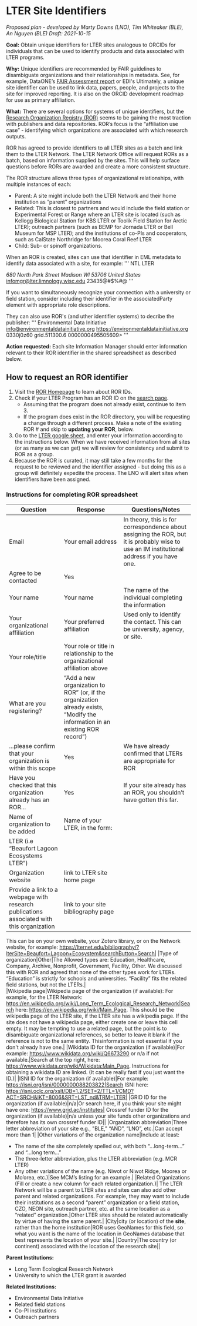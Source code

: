 # LTER Site Identifiers #
*Proposed plan - developed by Marty Downs (LNO), Tim Whiteaker (BLE), An Nguyen (BLE)
Draft: 2021-10-15*

**Goal:** Obtain unique identifiers for LTER sites analogous to ORCIDs for individuals that can be used to identify products and data associated with LTER programs. 

**Why:** 
Unique identifiers are recommended by FAIR guidelines to disambiguate organizations and their relationships in metadata. See, for example, DataONE’s [FAIR Assessment report](https://search.dataone.org/quality/https%3A%2F%2Fpasta.lternet.edu%2Fpackage%2Fmetadata%2Feml%2Fknb-lter-ble%2F1%2F7) or EDI's 
Ultimately, a unique site identifier can be used to link data, papers, people, and projects to the site for improved reporting. It is also on the ORCID development roadmap for use as primary affiliation.

**What:**
There are several options for systems of unique identifiers, but the [Research Organization Registry (ROR)](https://ror.org/) seems to be gaining the most traction with publishers and data repositories. ROR’s focus is the “affiliation use case” - identifying which organizations are associated with which research outputs.  

ROR has agreed to provide identifiers to all LTER sites as a batch and link them to the LTER Network. The LTER Network Office will request RORs as a batch, based on information supplied by the sites. This will help surface questions before RORs are awarded and create a more consistent structure.

The ROR structure allows three types of organizational relationships, with multiple instances of each:
- Parent: A site might include both the LTER Network and their home institution as “parent” organizations
- Related: This is closest to partners and would include the field station or Experimental Forest or Range where an LTER site is located (such as Kellogg Biological Station for KBS LTER or Toolik Field Station for Arctic LTER); outreach partners (such as BEMP for Jornada LTER or Bell Museum for MSP LTER); and the institutions of co-PIs and cooperators, such as CalState Northridge for Moorea Coral Reef LTER
- Child: Sub- or spinoff organizations.

When an ROR is created, sites can use that identifier in EML metadata to identify data associated with a site, for example:
'''
    <contact>
      <organizationName>NTL LTER</organizationName>
      <address>
        <deliveryPoint>680 North Park Street</deliveryPoint>
        <city>Madison</city>
        <administrativeArea>WI</administrativeArea>
        <postalCode>53706</postalCode>
        <country>United States</country>
      </address>
      <electronicMailAddress>infomgr@lter.limnology.wisc.edu</electronicMailAddress>
      <userId directory=" https://ror.org">23435@#$%#@</userId>
    </contact>
'''
    
If you want to simultaneously recognize your connection with a university or field station, consider including their identifier in the associatedParty element with appropriate role descriptions.

They can also use ROR's (and uther identifier systems) to decribe the publisher:
'''
  <publisher>
    <organizationName>Environmental Data Initiative</organizationName>
    <electronicMailAddress>info@environmentaldatainitiative.org</electronicMailAddress>
    <onlineUrl>https://environmentaldatainitiative.org</onlineUrl>
    <userId directory="https://ror.org/">0330j0z60</userId>
    <userId directory="https://grid.ac/institutes/">grid.511300.6</userId>
    <userId directory="https://isni.oclc.org/isni/">0000000495505609</userId>>  </publisher>
'''

**Action requested:**
Each site Information Manager should enter information relevant to their ROR identifier in the shared spreadsheet as described below. 


## How to request an ROR identifier ##

1. Visit the [ROR Homepage](https://ror.org/) to learn about ROR IDs.
2. Check if your LTER Program has an ROR ID on the [search page](https://ror.org/search).
    - Assuming that the program does not already exist, continue to item 3. 
    - If the program does exist in the ROR directory, you will be requesting a change through a different process. Make a note of the existing ROR # and skip to **updating your ROR**, below.  
3. Go to the [LTER google sheet](https://docs.google.com/spreadsheets/d/1qiUMJ1jm_EDa2uM_qQY-U6To7qleQJnntcl1a-VM3m8/edit#gid=0), and enter your information according to the instructions below. When we have received information from all sites (or as many as we can get) we will review for consistency and submit to ROR as a group.
4. Because the ROR is curated, it may still take a few months for the request to be reviewed and the identifier assigned - but doing this as a group will definitely expedite the process. The LNO will alert sites when identifiers have been assigned.

### Instructions for completing ROR spreadsheet ###

|Question|Response|Questions/Notes|
|---|---|---|
|Email|Your email address|In theory, this is for correspondence about assigning the ROR, but it is probably wise to use an IM institutional address if you have one.|
|Agree to be contacted|Yes||
|Your name|Your name|The name of the individual completing the information|
|Your organizational affiliation|Your preferred affiliation|Used only to identify the contact. This can be university, agency, or site.|
|Your role/title|Your role or title in relationship to the organizational affiliation above||
|What are you registering?|“Add a new organization to ROR” (or, if the organization already exists, “Modify the information in an existing ROR record”)||
|...please confirm that your organization is within this scope|Yes|We have already confirmed that LTERs are appropriate for ROR|
|Have you checked that this organization already has an ROR...|Yes|If your site already has an ROR, you shouldn’t have gotten this far.|
|Name of organization to be added|Name of your LTER, in the form:
 <full name> LTER (i.e “Beaufort Lagoon Ecosystems LTER”)||
|Organization website|link to LTER site home page||
|Provide a link to a webpage with research publications associated with this organization|link to your site bibliography page|
This can be on your own website, your Zotero library, or on the Network website, for example: 
https://lternet.edu/bibliography/?lterSite=Beaufort+Lagoon+Ecosystem&searchButton=Search|
|Type of organization|Other|The Allowed types are: Education, Healthcare, Company, Archive, Nonprofit, Government, Facility, Other. We discussed this with ROR and agreed that none of the other types work for LTERs. “Education” is strictly for schools and universities. “Facility” fits the related field stations, but not the LTERs.|  
|Wikipedia page|Wikipedia page of the organization (if available): For example, for the LTER Network: https://en.wikipedia.org/wiki/Long_Term_Ecological_Research_Network|Search here: https://en.wikipedia.org/wiki/Main_Page. This should be the wikipedia page of the LTER site, if the LTER site has a wikipedia page. If the site does not have a wikipedia page, either create one or leave this cell empty. It may be tempting to use a related page, but the point is to disambiguate organizational references, so better to leave it blank if the reference is not to the same entity. Thisinformation is not essential if you don't already have one.| 
|Wikidata ID for the organization (if available)|For example: https://www.wikidata.org/wiki/Q6673290 or n/a if not available.|Search at the top right, here: https://www.wikidata.org/wiki/Wikidata:Main_Page. Instructions for obtaining a wikidata ID are linked. (It can be really fast if you just want the ID.)| 
|ISNI ID for the organization (if available)|For example: https://isni.org/isni/0000000088203822|Search ISNI here: https://isni.oclc.org/xslt/DB=1.2/SET=2/TTL=1/CMD?ACT=SRCH&IKT=8006&SRT=LST_nd&TRM=LTER|
|GRID ID for the organization (if available)|n/a|Or search here, if you think your site might have one: https://www.grid.ac/institutes|
Crossref funder ID for the organization (if available)|n/a unless your site funds other organizations and therefore has its own crossref funder ID||
|Organization abbreviation|Three letter abbreviation of your site e.g., "BLE," “AND”, “LNO”, etc.|Can accept more than 1|
|Other variations of the organization name|Include at least:
- The name of the site completely spelled out, with both “...long-term…” and “...long term…”
- The three-letter abbreviation, plus the LTER abbreviation (e.g. MCR LTER)
- Any other variations of the name (e.g. Niwot or Niwot Ridge, Moorea or Mo’orea, etc.)|See MCM’s listing for an example.|
|Related Organizations (Fill or create a new column for each related organization.)| The LTER Network will be a  parent to LTER sites and sites can also add other parent and related organizations. For example, they may want to include their institutions as a second “parent” organization or a field station, CZO, NEON site, outreach partner, etc. at the same location as a “related” organization.|Other LTER sites should be related automatically by virtue of having the same parent.| 
|City|city (or location) of the **site**, rather than the home institution|ROR uses GeoNames for this field, so what you want is the name of the location in GeoNames database that best represents the location of your site.|
|Country|The country (or continent) associated with the location of the research site||

**Parent Institutions:**
  -  Long Term Ecological Research Network
  -  University to which the LTER grant is awarded

**Related Institutions:**
  -  Environmental Data Initiative
  -  Related field stations
  -  Co-PI institutions
  -  Outreach partners

